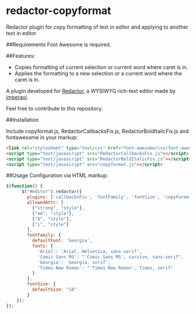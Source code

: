 # redactor-copyformat
Redactor plugin for copy formatting of text in editor and applying to another text in editor

##Requirements
Font Awesome is required.

##Features:
* Copies formatting of current selection or current word where caret is in.
* Applies the formatting to a new selection or a current word where the caret is in. 

A plugin developed for [Redactor](http://imperavi.com/redactor/), a WYSIWYG rich-text editor made by [imperavi](http://imperavi.com/).

Feel free to contribute to this repository.

##Installation

Include copyformat.js, RedactorCallbacksFix.js, RedactorBoldItalicFix.js and fontawesome in your markup:

```html
<link rel="stylesheet" type="text/css" href="font-awesome/css/font-awesome.min.css" />
<script type="text/javascript" src="RedactorCallbacksFix.js"></script>
<script type="text/javascript" src="RedactorBoldItalicFix.js"></script>
<script type="text/javascript" src="copyformat.js"></script>
```

##Usage
Configuration via HTML markup:

```javascript
$(function() {
      $("#editor").redactor({
        plugins: ['callbacksFix', 'fontFamily', 'fontSize', 'copyFormat', 'fontcolor', 'boldItalicFix'],
        allowedAttr: [
          ["strong", "style"],
          ["em", "style"],
          ["b", "style"],
          ["i", "style"]
        ],
        fontFamily: {
          defaultFont: 'Georgia',
          fonts: {
            'Arial': 'Arial, Helvetica, sans-serif',
            'Comic Sans MS': "'Comic Sans MS', cursive, sans-serif",
            'Georgia': 'Georgia, serif',
            'Times New Roman': "'Times New Roman', Times, serif"
          }
        },
        fontSize: {
          defaultSize: "18"
        }
    });
});
 ````
 



